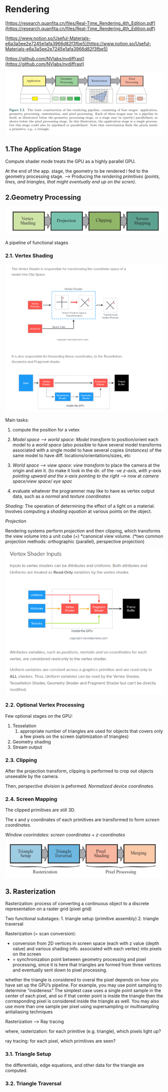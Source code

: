 # Rendering

[https://research.quanfita.cn/files/Real-Time_Rendering_4th_Edition.pdf](https://research.quanfita.cn/files/Real-Time_Rendering_4th_Edition.pdf)

[https://www.notion.so/Useful-Materials-e6a3a5ee2e7245e1afa3966d82f3fbe5](https://www.notion.so/Useful-Materials-e6a3a5ee2e7245e1afa3966d82f3fbe5)

[https://github.com/NVlabs/nvdiffrast](https://github.com/NVlabs/nvdiffrast)

![Untitled](Rendering%20e61234380d8e46ae9f82afa31090547f/Untitled.png)

## 1.The Application Stage

Compute shader mode treats the GPU as a highly parallel GPU.

At the end of the app. stage, the geometry to be rendered i fed to the geometry processing stage. —> Producing the *rendering primitives (points, lines, and triangles, that might eventually end up on the scren).* 

## 2.Geometry Processing

![A pipeline of functional stages](Rendering%20e61234380d8e46ae9f82afa31090547f/Untitled%201.png)

A pipeline of functional stages

### 2.1. Vertex Shading

![Untitled](Rendering%20e61234380d8e46ae9f82afa31090547f/Untitled%202.png)

Main tasks: 

1. compute the position for a vetex 

1. *Model space —> world space:
Model transform* to position/orient each model to a *world space* (also possible to have several model transforms associated with a single model to have several  copies (*instances)* of the same model to have diff. locations/orientations/sizes, etc
2. *World space —> view space:
view transform* to place the camera at the origin and aim it. (to make it look in the dir. of the *-ve z-axis, with y-axis pointing upward and the x-axis pointing to the right —>* now at *camera space/view space/ eye spac*

2. evaluate whatever the programmer may like to have as vertex output data, such as a *normal* and *texture coordinates*

*Shading:* The operation of determining the effect of a light on a material.  Involves computing a *shading equation* at various points on the object.

*Projection*

Rendering systems perform *projection* and then clipping, which transforms the view volume into a unit cube (=) *canonical view volume. (*two common projection methods: orthographic (parallel), perspective projection)

![Untitled](Rendering%20e61234380d8e46ae9f82afa31090547f/Untitled%203.png)

### 2.2. Optional Vertex Processing

Few optional stages on the GPU: 

1. Tesselation
    1. appropriate number of triangles are used for objects that covers only a few pixels on the screen (optimization of triangles)
2. Geometry shading
3. Stream output

### 2.3. Clipping

After the projection transform, clipping is performed to crop out objects unseeable by the camera.

Then, *perspective division* is peformed. *Normalized device coordinates.*

### 2.4. Screen Mapping

The clipped primitives are still 3D.

The x and y coordinates of each primitives are transformed to form *screen coordinates.* 

*Window coorindates: screen coordinates + z-coordinates*

![Untitled](Rendering%20e61234380d8e46ae9f82afa31090547f/Untitled%204.png)

## 3. Rasterization

Rasterization: process of converting a continuous object to a discrete representation on a raster grid (pixel grid)

Two functional substages: 1. triangle setup (primitive assembly) 2. triangle traversal

Rasterization (= scan conversion): 

- conversion from 2D vertices in screen space (each with z value (depth value) and various shading info. associated with each vertex) into pixels on the screen
- =  synchronization point between geometry processing and pixel processing, since it is here that triangles are formed from three vertices and eventually sent down to pixel processing.

whether the triangle is considered to overal the pixel depends on how you have set up the GPU’s pipeline. For example, you may use point sampling to determine “insideness”  The simplest case uses a single point sample in the center of each pixel, and so if that center point is inside the triangle then the corresponding pixel is considered inside the triangle as well. You may also use more than one sample per pixel using supersampling or multisampling antialiasing techniques

Rasterization  —> Ray tracing

where, rasterization: for each primitive (e.g. triangle), which pixels light up?

ray tracing: for each pixel, which primitives are seen?

### 3.1. Triangle Setup

the differentials, edge equations, and other data for the triangle are computed. 

### 3.2. Triangle Traversal
